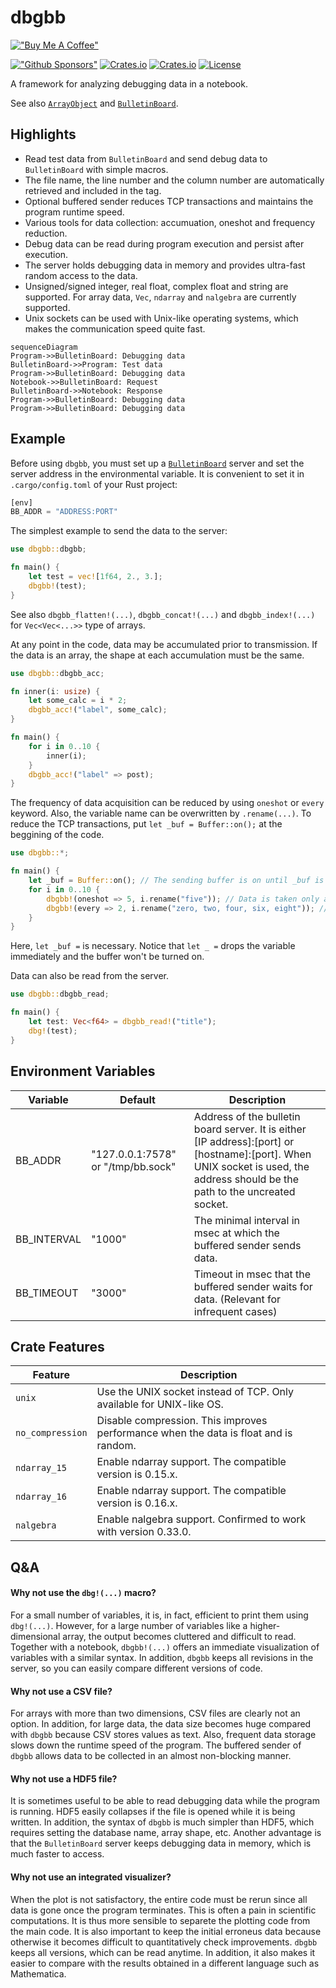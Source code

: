 dbgbb
===========================
[!["Buy Me A Coffee"](https://www.buymeacoffee.com/assets/img/custom_images/orange_img.png)](https://www.buymeacoffee.com/YShojiHEP)

[!["Github Sponsors"](https://img.shields.io/badge/GitHub-Sponsors-red?style=flat-square)](https://github.com/sponsors/YShoji-HEP)
[![Crates.io](https://img.shields.io/crates/v/dbgbb?style=flat-square)](https://crates.io/crates/dbgbb)
[![Crates.io](https://img.shields.io/crates/d/dbgbb?style=flat-square)](https://crates.io/crates/dbgbb)
[![License](https://img.shields.io/badge/license-Apache%202.0-blue?style=flat-square)](https://github.com/YShoji-HEP/dbgbb/blob/main/LICENSE.txt)

A framework for analyzing debugging data in a notebook.

See also [`ArrayObject`](https://github.com/YShoji-HEP/ArrayObject) and [`BulletinBoard`](https://github.com/YShoji-HEP/BulletinBoard).

Highlights
----------
* Read test data from `BulletinBoard` and send debug data to `BulletinBoard` with simple macros.
* The file name, the line number and the column number are automatically retrieved and included in the tag.
* Optional buffered sender reduces TCP transactions and maintains the program runtime speed.
* Various tools for data collection: accumuation, oneshot and frequency reduction.
* Debug data can be read during program execution and persist after execution.
* The server holds debugging data in memory and provides ultra-fast random access to the data.
* Unsigned/signed integer, real float, complex float and string are supported. For array data, `Vec`, `ndarray` and `nalgebra` are currently supported.
* Unix sockets can be used with Unix-like operating systems, which makes the communication speed quite fast.

```mermaid
sequenceDiagram
Program->>BulletinBoard: Debugging data
BulletinBoard->>Program: Test data
Program->>BulletinBoard: Debugging data
Notebook->>BulletinBoard: Request
BulletinBoard->>Notebook: Response
Program->>BulletinBoard: Debugging data
Program->>BulletinBoard: Debugging data
```

Example
-------
Before using `dbgbb`, you must set up a [`BulletinBoard`](https://github.com/YShoji-HEP/BulletinBoard) server and set the server address in the environmental variable. It is convenient to set it in `.cargo/config.toml` of your Rust project:
```rust
[env]
BB_ADDR = "ADDRESS:PORT"
```

The simplest example to send the data to the server:
```rust
use dbgbb::dbgbb;

fn main() {
    let test = vec![1f64, 2., 3.];
    dbgbb!(test);
}
```
See also `dbgbb_flatten!(...)`, `dbgbb_concat!(...)` and `dbgbb_index!(...)` for `Vec<Vec<...>>` type of arrays.

At any point in the code, data may be accumulated prior to transmission. If the data is an array, the shape at each accumulation must be the same.
```rust
use dbgbb::dbgbb_acc;

fn inner(i: usize) {
    let some_calc = i * 2;
    dbgbb_acc!("label", some_calc);
}

fn main() {
    for i in 0..10 {
        inner(i);
    }
    dbgbb_acc!("label" => post);
}
```

The frequency of data acquisition can be reduced by using `oneshot` or `every` keyword. Also, the variable name can be overwritten by `.rename(...)`. To reduce the TCP transactions, put `let _buf = Buffer::on();` at the beggining of the code.
```rust
use dbgbb::*;

fn main() {
    let _buf = Buffer::on(); // The sending buffer is on until _buf is dropped.
    for i in 0..10 {
        dbgbb!(oneshot => 5, i.rename("five")); // Data is taken only at the fifth iteration.
        dbgbb!(every => 2, i.rename("zero, two, four, six, eight")); // Data is taken every two iterations.
    }
}
```
Here, `let _buf =` is necessary. Notice that `let _ =` drops the variable immediately and the buffer won't be turned on.

Data can also be read from the server.
```rust
use dbgbb::dbgbb_read;

fn main() {
    let test: Vec<f64> = dbgbb_read!("title");
    dbg!(test);
}
```

Environment Variables
---------------------
|Variable|Default|Description|
|-|-|-|
|BB_ADDR|"127.0.0.1:7578" or "/tmp/bb.sock"|Address of the bulletin board server. It is either [IP address]:[port] or [hostname]:[port]. When UNIX socket is used, the address should be the path to the uncreated socket.|
|BB_INTERVAL|"1000"|The minimal interval in msec at which the buffered sender sends data.|
|BB_TIMEOUT|"3000"|Timeout in msec that the buffered sender waits for data. (Relevant for infrequent cases)|

Crate Features
--------------
|Feature|Description|
|-|-|
|`unix`|Use the UNIX socket instead of TCP. Only available for UNIX-like OS.|
|`no_compression`|Disable compression. This improves performance when the data is float and is random.|
|`ndarray_15`|Enable ndarray support. The compatible version is 0.15.x.|
|`ndarray_16`|Enable ndarray support. The compatible version is 0.16.x.|
|`nalgebra`|Enable nalgebra support. Confirmed to work with version 0.33.0.|

Q&A
--------------
#### Why not use the `dbg!(...)` macro?
For a small number of variables, it is, in fact, efficient to print them using `dbg!(...)`. However, for a large number of variables like a higher-dimensional array, the output becomes cluttered and difficult to read. Together with a notebook, `dbgbb!(...)` offers an immediate visualization of variables with a similar syntax. In addition, `dbgbb` keeps all revisions in the server, so you can easily compare different versions of code.

#### Why not use a CSV file?
For arrays with more than two dimensions, CSV files are clearly not an option. In addition, for large data, the data size becomes huge compared with `dbgbb` because CSV stores values as text. Also, frequent data storage slows down the runtime speed of the program. The buffered sender of `dbgbb` allows data to be collected in an almost non-blocking manner.

#### Why not use a HDF5 file?
It is sometimes useful to be able to read debugging data while the program is running. HDF5 easily collapses if the file is opened while it is being written. In addition, the syntax of `dbgbb` is much simpler than HDF5, which requires setting the database name, array shape, etc.
Another advantage is that the `BulletinBoard` server keeps debugging data in memory, which is much faster to access.

#### Why not use an integrated visualizer?
When the plot is not satisfactory, the entire code must be rerun since all data is gone once the program terminates. This is often a pain in scientific computations. It is thus more sensible to separete the plotting code from the main code.
It is also important to keep the initial erroneus data because otherwise it becomes difficult to quantitatively check improvements. `dbgbb` keeps all versions, which can be read anytime.
In addition, it also makes it easier to compare with the results obtained in a different language such as Mathematica.

